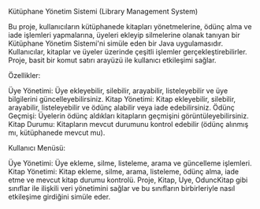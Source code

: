 Kütüphane Yönetim Sistemi (Library Management System)

Bu proje, kullanıcıların kütüphanede kitapları yönetmelerine, ödünç alma ve iade işlemleri yapmalarına, üyeleri ekleyip silmelerine olanak tanıyan bir Kütüphane Yönetim Sistemi'ni simüle eden bir Java uygulamasıdır. Kullanıcılar, kitaplar ve üyeler üzerinde çeşitli işlemler gerçekleştirebilirler. Proje, basit bir komut satırı arayüzü ile kullanıcı etkileşimi sağlar.

Özellikler:

Üye Yönetimi: Üye ekleyebilir, silebilir, arayabilir, listeleyebilir ve üye bilgilerini güncelleyebilirsiniz.
Kitap Yönetimi: Kitap ekleyebilir, silebilir, arayabilir, listeleyebilir ve ödünç alabilir veya iade edebilirsiniz.
Ödünç Geçmişi: Üyelerin ödünç aldıkları kitapların geçmişini görüntüleyebilirsiniz.
Kitap Durumu: Kitapların mevcut durumunu kontrol edebilir (ödünç alınmış mı, kütüphanede mevcut mu).

Kullanıcı Menüsü:

Üye Yönetimi: Üye ekleme, silme, listeleme, arama ve güncelleme işlemleri.
Kitap Yönetimi: Kitap ekleme, silme, arama, listeleme, ödünç alma, iade etme ve mevcut kitap durumu kontrolü.
Proje, Kitap, Uye, OduncKitap gibi sınıflar ile ilişkili veri yönetimini sağlar ve bu sınıfların birbirleriyle nasıl etkileşime girdiğini simüle eder.

